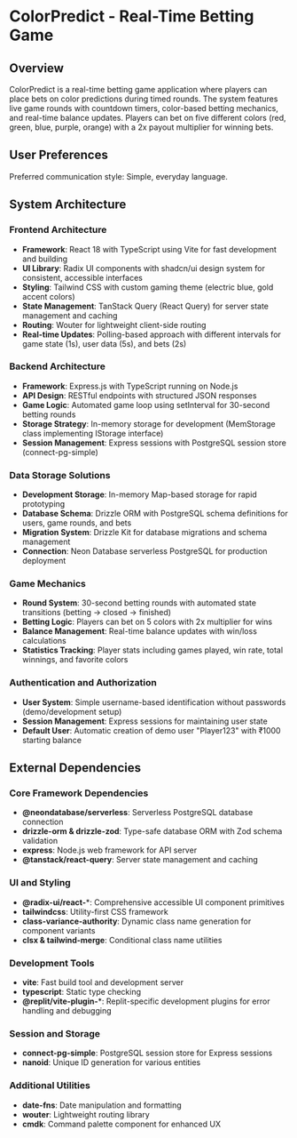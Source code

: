 # ColorPredict - Real-Time Betting Game

## Overview

ColorPredict is a real-time betting game application where players can place bets on color predictions during timed rounds. The system features live game rounds with countdown timers, color-based betting mechanics, and real-time balance updates. Players can bet on five different colors (red, green, blue, purple, orange) with a 2x payout multiplier for winning bets.

## User Preferences

Preferred communication style: Simple, everyday language.

## System Architecture

### Frontend Architecture
- **Framework**: React 18 with TypeScript using Vite for fast development and building
- **UI Library**: Radix UI components with shadcn/ui design system for consistent, accessible interfaces
- **Styling**: Tailwind CSS with custom gaming theme (electric blue, gold accent colors)
- **State Management**: TanStack Query (React Query) for server state management and caching
- **Routing**: Wouter for lightweight client-side routing
- **Real-time Updates**: Polling-based approach with different intervals for game state (1s), user data (5s), and bets (2s)

### Backend Architecture
- **Framework**: Express.js with TypeScript running on Node.js
- **API Design**: RESTful endpoints with structured JSON responses
- **Game Logic**: Automated game loop using setInterval for 30-second betting rounds
- **Storage Strategy**: In-memory storage for development (MemStorage class implementing IStorage interface)
- **Session Management**: Express sessions with PostgreSQL session store (connect-pg-simple)

### Data Storage Solutions
- **Development Storage**: In-memory Map-based storage for rapid prototyping
- **Database Schema**: Drizzle ORM with PostgreSQL schema definitions for users, game rounds, and bets
- **Migration System**: Drizzle Kit for database migrations and schema management
- **Connection**: Neon Database serverless PostgreSQL for production deployment

### Game Mechanics
- **Round System**: 30-second betting rounds with automated state transitions (betting → closed → finished)
- **Betting Logic**: Players can bet on 5 colors with 2x multiplier for wins
- **Balance Management**: Real-time balance updates with win/loss calculations
- **Statistics Tracking**: Player stats including games played, win rate, total winnings, and favorite colors

### Authentication and Authorization
- **User System**: Simple username-based identification without passwords (demo/development setup)
- **Session Management**: Express sessions for maintaining user state
- **Default User**: Automatic creation of demo user "Player123" with ₹1000 starting balance

## External Dependencies

### Core Framework Dependencies
- **@neondatabase/serverless**: Serverless PostgreSQL database connection
- **drizzle-orm & drizzle-zod**: Type-safe database ORM with Zod schema validation
- **express**: Node.js web framework for API server
- **@tanstack/react-query**: Server state management and caching

### UI and Styling
- **@radix-ui/react-***: Comprehensive accessible UI component primitives
- **tailwindcss**: Utility-first CSS framework
- **class-variance-authority**: Dynamic class name generation for component variants
- **clsx & tailwind-merge**: Conditional class name utilities

### Development Tools
- **vite**: Fast build tool and development server
- **typescript**: Static type checking
- **@replit/vite-plugin-***: Replit-specific development plugins for error handling and debugging

### Session and Storage
- **connect-pg-simple**: PostgreSQL session store for Express sessions
- **nanoid**: Unique ID generation for various entities

### Additional Utilities
- **date-fns**: Date manipulation and formatting
- **wouter**: Lightweight routing library
- **cmdk**: Command palette component for enhanced UX